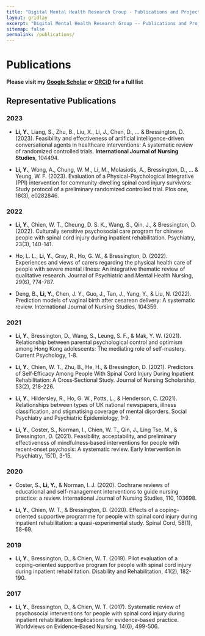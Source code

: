 ```yaml
---
title: "Digital Mental Health Research Group - Publications and Projects"
layout: gridlay
excerpt: "Digital Mental Health Research Group -- Publications and Projects."
sitemap: false
permalink: /publications/
---
```


# Publications
**Please visit my [Google Scholar](https://scholar.google.com.hk/citations?user=U5JYohMAAAAJ) or [ORCiD](https://orcid.org/0000-0002-5311-9190) for a full list**

## Representative Publications 

### 2023

* **Li, Y.**, Liang, S., Zhu, B., Liu, X., Li, J., Chen, D., ... & Bressington, D. (2023). Feasibility and effectiveness of artificial intelligence-driven conversational agents in healthcare interventions: A systematic review of randomized controlled trials. **International Journal of Nursing Studies**, 104494.

* **Li, Y.**, Wong, A., Chung, W. M., Li, M., Molasiotis, A., Bressington, D., ... & Yeung, W. F. (2023). Evaluation of a Physical-Psychological Integrative (PPI) intervention for community-dwelling spinal cord injury survivors: Study protocol of a preliminary randomized controlled trial. Plos one, 18(3), e0282846.

### 2022

* **Li, Y.**, Chien, W. T., Cheung, D. S. K., Wang, S., Qin, J., & Bressington, D. (2022). Culturally sensitive psychosocial care program for chinese people with spinal cord injury during inpatient rehabilitation. Psychiatry, 23(3), 140-141.

* Ho, L. L., **Li, Y.**, Gray, R., Ho, G. W., & Bressington, D. (2022). Experiences and views of carers regarding the physical health care of people with severe mental illness: An integrative thematic review of qualitative research. Journal of Psychiatric and Mental Health Nursing, 29(6), 774-787.

* Deng, B., **Li, Y.**, Chen, J. Y., Guo, J., Tan, J., Yang, Y., & Liu, N. (2022). Prediction models of vaginal birth after cesarean delivery: A systematic review. International Journal of Nursing Studies, 104359.

### 2021

* **Li, Y.**, Bressington, D., Wang, S., Leung, S. F., & Mak, Y. W. (2021). Relationship between parental psychological control and optimism among Hong Kong adolescents: The mediating role of self-mastery. Current Psychology, 1-8.

* **Li, Y.**, Chien, W. T., Zhu, B., He, H., & Bressington, D. (2021). Predictors of Self‐Efficacy Among People With Spinal Cord Injury During Inpatient Rehabilitation: A Cross‐Sectional Study. Journal of Nursing Scholarship, 53(2), 218-226.

* **Li, Y.**, Hildersley, R., Ho, G. W., Potts, L., & Henderson, C. (2021). Relationships between types of UK national newspapers, illness classification, and stigmatising coverage of mental disorders. Social Psychiatry and Psychiatric Epidemiology, 1-9.

* **Li, Y.**, Coster, S., Norman, I., Chien, W. T., Qin, J., Ling Tse, M., & Bressington, D. (2021). Feasibility, acceptability, and preliminary effectiveness of mindfulness‐based interventions for people with recent‐onset psychosis: A systematic review. Early Intervention in Psychiatry, 15(1), 3-15.

### 2020

* Coster, S., **Li, Y.**, & Norman, I. J. (2020). Cochrane reviews of educational and self-management interventions to guide nursing practice: a review. International Journal of Nursing Studies, 110, 103698.

* **Li, Y.**, Chien, W. T., & Bressington, D. (2020). Effects of a coping-oriented supportive programme for people with spinal cord injury during inpatient rehabilitation: a quasi-experimental study. Spinal Cord, 58(1), 58-69.

### 2019

* **Li, Y.**, Bressington, D., & Chien, W. T. (2019). Pilot evaluation of a coping-oriented supportive program for people with spinal cord injury during inpatient rehabilitation. Disability and Rehabilitation, 41(2), 182-190.

### 2017

* **Li, Y.**, Bressington, D., & Chien, W. T. (2017). Systematic review of psychosocial interventions for people with spinal cord injury during inpatient rehabilitation: Implications for evidence‐based practice. Worldviews on Evidence‐Based Nursing, 14(6), 499-506.

